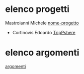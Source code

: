 # elenco progetti

Mastroianni Michele [nome-progetto](template.md)
- Cortinovis Edoardo [TripPshere](TripSphere.md)

# elenco argomenti
[argomenti](argomenti.md)
